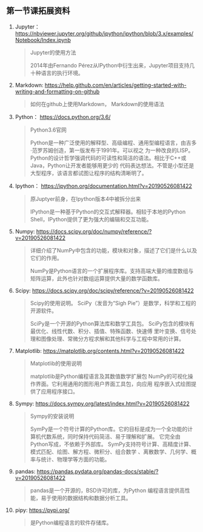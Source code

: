 ## 第一节课拓展资料

1. Jupyter：https://nbviewer.jupyter.org/github/ipython/ipython/blob/3.x/examples/Notebook/Index.ipynb
    
    > Jupyter的使用方法
    >
    >2014年由Fernando Pérez从IPython中衍生出来，Jupyter项目支持几十种语言的执行环境。

2. Markdown: https://help.github.com/en/articles/getting-started-with-writing-and-formatting-on-github

   >   如何在github上使用Markdown， Markdown的使用语法

3. Python： https://docs.python.org/3.6/

    > Python3.6官网
    >
    >Python是一种广泛使用的解释型、高级编程、通用型编程语言，由吉多·范罗苏姆创造，第一版发布于1991年。可以视之
    为一种改良的LISP。Python的设计哲学强调代码的可读性和简洁的语法。相比于C++或Java，Python让开发者能够用更少的
    代码表达想法。不管是小型还是大型程序，该语言都试图让程序的结构清晰明了。

4. Ipython： https://ipython.org/documentation.html?v=20190526081422

    >原Juptyer前身，在Ipython版本4中被拆分出来
    >
    >IPython是一种基于Python的交互式解释器。相较于本地的Python Shell，IPython提供了更为强大的编辑和交互功能。

5. Numpy: https://docs.scipy.org/doc/numpy/reference/?v=20190526081422
    >详细介绍了NumPy中包含的功能，模块和对象，描述了它们是什么以及它们的作用。
    >
    >NumPy是Python语言的一个扩展程序库。支持高端大量的维度数组与矩阵运算，此外也针对数组运算提供大量的数学函数库。
    
6. Scipy: https://docs.scipy.org/doc/scipy/reference/?v=20190526081422
    >Scipy的使用说明。 SciPy（发音为“Sigh Pie”）是数学，科学和工程的开源软件。
    >
    >SciPy是一个开源的Python算法库和数学工具包。 SciPy包含的模块有最优化、线性代数、积分、插值、特殊函数、快速傅
   里叶变换、信号处理和图像处理、常微分方程求解和其他科学与工程中常用的计算。
    
7. Matplotlib: https://matplotlib.org/contents.html?v=20190526081422
    >Matplotlib的使用说明
    >
    >matplotlib是Python编程语言及其数值数学扩展包 NumPy的可视化操作界面。它利用通用的图形用户界面工具包，向应用
       程序嵌入式绘图提供了应用程序接口。
    
8. Sympy: https://docs.sympy.org/latest/index.html?v=20190526081422
    >Sympy的安装说明
    >
    >SymPy是一个符号计算的Python库。它的目标是成为一个全功能的计算机代数系统，同时保持代码简洁、易于理解和扩展。
    它完全由Python写成，不依赖于外部库。 SymPy支持符号计算、高精度计算、模式匹配、绘图、解方程、微积分、组合数学
    、离散数学、几何学、概率与统计、物理学等方面的功能。
    
9. pandas: https://pandas.pydata.org/pandas-docs/stable/?v=20190526081422
    >pandas是一个开源的，BSD许可的库，为Python 编程语言提供高性能，易于使用的数据结构和数据分析工具。
    
10. pipy: https://pypi.org/
    >是Python编程语言的软件存储库。
